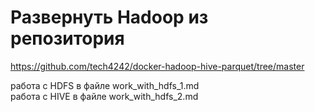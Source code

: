 # Развернуть Hadoop из репозитория

https://github.com/tech4242/docker-hadoop-hive-parquet/tree/master

работа с HDFS в файле work_with_hdfs_1.md
<br>
работа с HIVE в файле work_with_hdfs_2.md



